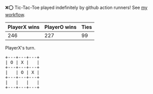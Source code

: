 :x::o: Tic-Tac-Toe played indefinitely by github action runners! See [my workflow](.github/workflows/play.yaml).

|PlayerX wins|PlayerO wins|Ties|
|-|-|-|
|246|227|99|

PlayerX's turn.

<pre>
+---+---+---+
| O | X |   |
+---+---+---+
|   | O | X |
+---+---+---+
|   |   |   |
+---+---+---+
</pre>